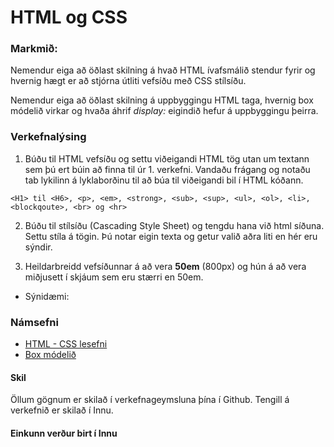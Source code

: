 # HTML og CSS

### Markmið:

Nemendur eiga að öðlast skilning á hvað HTML ívafsmálið stendur fyrir og hvernig hægt er að stjórna útliti vefsíðu með CSS stílsíðu.

Nemendur eiga að öðlast skilning á uppbyggingu HTML taga, hvernig box módelið virkar og hvaða áhrif _display:_ eigindið hefur á uppbyggingu þeirra.

### Verkefnalýsing

1. Búðu til HTML vefsíðu og settu viðeigandi HTML tög utan um textann sem þú ert búin að finna til úr 1. verkefni. Vandaðu frágang og notaðu tab lykilinn á lyklaborðinu til að búa til viðeigandi bil í HTML kóðann.

```
<H1> til <H6>, <p>, <em>, <strong>, <sub>, <sup>, <ul>, <ol>, <li>, <blockqoute>, <br> og <hr> 
```
2. Búðu til stílsíðu (Cascading Style Sheet) og tengdu hana við html síðuna. Settu stíla á tögin. Þú notar eigin texta og getur valið aðra liti en hér eru sýndir.  

3. Heildarbreidd vefsíðunnar á að vera **50em** (800px) og hún á að vera miðjusett í skjáum sem eru stærri en 50em.

* Sýnidæmi: 

### Námsefni

* [HTML - CSS lesefni](Namsefni-2/HTML-CSS/)
* [Box módelið](Namsefni-2/README.md)

#### Skil

Öllum gögnum er skilað í verkefnageymsluna þína í Github. Tengill á verkefnið er skilað í Innu.

#### Einkunn verður birt í Innu
